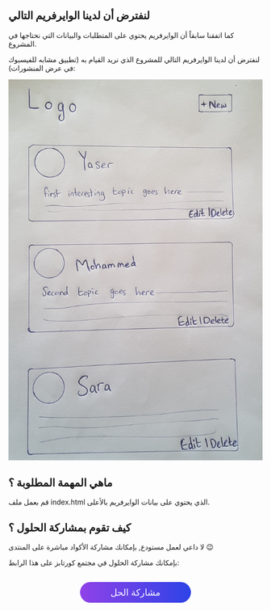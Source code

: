 ## لنفترض أن لدينا الوايرفريم التالي

كما اتفقنا سابقاً أن الوايرفريم يحتوي على المتطلبات والبيانات التي نحتاجها في المشروع.

لنفترض أن لدينا الوايرفريم التالي للمشروع الذي نريد القيام به (تطبيق مشابه للفيسبوك في عرض المنشورات):

![homepage](./assets/homepage.jpg)

## ماهي المهمة المطلوبة ؟

قم بعمل ملف index.html الذي يحتوي على بيانات الوايرفريم بالأعلى.

## كيف تقوم بمشاركة الحلول ؟

لا داعي لعمل مستودع, بإمكانك مشاركة الأكواد مباشرة على المنتدى :wink:

بإمكانك مشاركة الحلول في مجتمع كورتابز على هذا الرابط:

<a href="https://forums.coretabs.net/t/مشاركة-حلول-تجنب-النسخ-واللصق-باسخدام-الدوال/1159" style="display: block; width: 200px; background-color: #5355e8; background-image:linear-gradient(to left, #2d43e7, #9042e8); color:#fff; padding: 10px; margin: 30px auto; border-radius:100px; text-decoration: none; font-size: 18px; text-align: center;">مشاركة الحل</a>